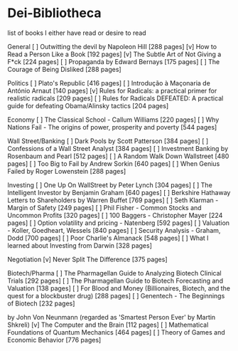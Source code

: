 # Dei-Bibliotheca
list of books I either have read or desire to read

General 
[  ] Outwitting the devil by Napoleon Hill [288 pages]
[v] How to Read a Person Like a Book [192 pages]
[v] The Subtle Art of Not Giving a F*ck [224 pages]
[  ] Propaganda by Edward Bernays [175 pages]
[  ] The Courage of Being Disliked [288 pages]

Politics
[  ] Plato's Republic [416 pages]
[  ] Introdução à Maçonaria de António Arnaut [140 pages]
[v] Rules for Radicals: a practical primer for realistic radicals [209 pages]
[  ] Rules for Radicals DEFEATED: A practical guide for defeating Obama/Alinsky tactics [204 pages]

Economy
[  ] The Classical School - Callum Williams [220 pages]
[  ] Why Nations Fail - The origins of power, prosperity and poverty [544 pages]

Wall Street/Banking
[  ] Dark Pools by Scott Patterson [384 pages]
[  ] Confessions of a Wall Street Analyst [384 pages]
[  ] Investment Banking by Rosenbaum and Pearl [512 pages]
[  ] A Random Walk Down Wallstreet [480 pages]
[  ] Too Big to Fail by Andrew Sorkin [640 pages]
[  ] When Genius Failed by Roger Lowenstein [288 pages]

Investing 
[  ] One Up On WallStreet by Peter Lynch [304 pages]
[  ] The Intelligent Investor by Benjamin Graham [640 pages]
[  ] Berkshire Hathaway Letters to Shareholders by Warren Buffet [769 pages]
[  ] Seth Klarman - Margin of Safety [249 pages]
[  ] Phil Fisher - Common Stocks and Uncommon Profits [320 pages]
[  ] 100 Baggers - Christopher Mayer [224 pages]
[  ] Option volatility and pricing - Natenberg [592 pages]
[  ] Valuation - Koller, Goedheart, Wessels [840 pages]
[  ] Security Analysis - Graham, Dodd [700 pages]
[  ] Poor Charlie's Almanack [548 pages]
[  ] What I learned about Investing from Darwin [328 pages]

Negotiation
[v] Never Split The Difference [375 pages]

Biotech/Pharma
[  ] The Pharmagellan Guide to Analyzing Biotech Clinical Trials [292 pages]
[  ] The Pharmagellan Guide to Biotech Forecasting and Valuation [138 pages]
[  ] For Blood and Money (Billionaires, Biotech, and the quest for a blockbuster drug) [288 pages]
[  ] Genentech - The Beginnings of Biotech [232 pages]

by John Von Neunmann (regarded as 'Smartest Person Ever' by Martin Shkreli)
[v] The Computer and the Brain [112 pages]
[  ] Mathematical Foundations of Quantum Mechanics [464 pages]
[  ] Theory of Games and Economic Behavior [776 pages]


